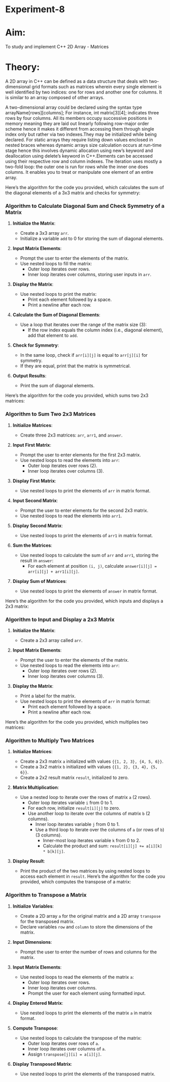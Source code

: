 # Experiment-8

# Aim:
To study and implement C++ 2D Array - Matrices

# Theory:

A 2D array in C++ can be defined as a data structure that deals with two-dimensional grid formats such as matrices wherein every single element is well identified by two indices: one for rows and another one for columns. It is similar to an array composed of other arrays.

A two-dimensional array could be declared using the syntax type arrayName[rows][columns]; For instance, int matrix[3][4]; indicates three rows by four columns. All its members occupy successive positions in memory meaning they are laid out linearly following row-major order scheme hence it makes it different from accessing them through single index only but rather via two indexes.They may be initialized while being declared. For static arrays they require listing down values enclosed in nested braces whereas dynamic arrays size calculation occurs at run-time stage hence this involves dynamic allocation using new’s keyword and deallocation using delete’s keyword in C++.Elements can be accessed using their respective row and column indexes. The iteration uses mostly a two-fold loop: the outer one is run for rows while the inner one does columns. It enables you to treat or manipulate one element of an entire array.

Here’s the algorithm for the code you provided, which calculates the sum of the diagonal elements of a 3x3 matrix and checks for symmetry:

### Algorithm to Calculate Diagonal Sum and Check Symmetry of a Matrix

1. **Initialize the Matrix**:
   - Create a 3x3 array `arr`.
   - Initialize a variable `add` to 0 for storing the sum of diagonal elements.

2. **Input Matrix Elements**:
   - Prompt the user to enter the elements of the matrix.
   - Use nested loops to fill the matrix:
     - Outer loop iterates over rows.
     - Inner loop iterates over columns, storing user inputs in `arr`.

3. **Display the Matrix**:
   - Use nested loops to print the matrix:
     - Print each element followed by a space.
     - Print a newline after each row.

4. **Calculate the Sum of Diagonal Elements**:
   - Use a loop that iterates over the range of the matrix size (3):
     - If the row index equals the column index (i.e., diagonal element), add that element to `add`.

5. **Check for Symmetry**:
   - In the same loop, check if `arr[i][j]` is equal to `arr[j][i]` for symmetry.
   - If they are equal, print that the matrix is symmetrical.

6. **Output Results**:
   - Print the sum of diagonal elements.

Here’s the algorithm for the code you provided, which sums two 2x3 matrices:

### Algorithm to Sum Two 2x3 Matrices

1. **Initialize Matrices**:
   - Create three 2x3 matrices: `arr`, `arr1`, and `answer`.

2. **Input First Matrix**:
   - Prompt the user to enter elements for the first 2x3 matrix.
   - Use nested loops to read the elements into `arr`:
     - Outer loop iterates over rows (2).
     - Inner loop iterates over columns (3).

3. **Display First Matrix**:
   - Use nested loops to print the elements of `arr` in matrix format.

4. **Input Second Matrix**:
   - Prompt the user to enter elements for the second 2x3 matrix.
   - Use nested loops to read the elements into `arr1`.

5. **Display Second Matrix**:
   - Use nested loops to print the elements of `arr1` in matrix format.

6. **Sum the Matrices**:
   - Use nested loops to calculate the sum of `arr` and `arr1`, storing the result in `answer`:
     - For each element at position `(i, j)`, calculate `answer[i][j] = arr[i][j] + arr1[i][j]`.

7. **Display Sum of Matrices**:
   - Use nested loops to print the elements of `answer` in matrix format.

Here’s the algorithm for the code you provided, which inputs and displays a 2x3 matrix:

### Algorithm to Input and Display a 2x3 Matrix

1. **Initialize the Matrix**:
   - Create a 2x3 array called `arr`.

2. **Input Matrix Elements**:
   - Prompt the user to enter the elements of the matrix.
   - Use nested loops to read the elements into `arr`:
     - Outer loop iterates over rows (2).
     - Inner loop iterates over columns (3).

3. **Display the Matrix**:
   - Print a label for the matrix.
   - Use nested loops to print the elements of `arr` in matrix format:
     - Print each element followed by a space.
     - Print a newline after each row.

Here’s the algorithm for the code you provided, which multiplies two matrices:

### Algorithm to Multiply Two Matrices

1. **Initialize Matrices**:
   - Create a 2x3 matrix `a` initialized with values `{{1, 2, 3}, {4, 5, 6}}`.
   - Create a 3x2 matrix `b` initialized with values `{{1, 2}, {3, 4}, {5, 6}}`.
   - Create a 2x2 result matrix `result`, initialized to zero.

2. **Matrix Multiplication**:
   - Use a nested loop to iterate over the rows of matrix `a` (2 rows).
     - Outer loop iterates variable `i` from 0 to 1.
     - For each row, initialize `result[i][j]` to zero.
     - Use another loop to iterate over the columns of matrix `b` (2 columns).
       - Inner loop iterates variable `j` from 0 to 1.
       - Use a third loop to iterate over the columns of `a` (or rows of `b`) (3 columns).
         - Inner-most loop iterates variable `k` from 0 to 2.
         - Calculate the product and sum: `result[i][j] += a[i][k] * b[k][j]`.

3. **Display Result**:
   - Print the product of the two matrices by using nested loops to access each element in `result`.
Here’s the algorithm for the code you provided, which computes the transpose of a matrix:

### Algorithm to Transpose a Matrix

1. **Initialize Variables**:
   - Create a 2D array `a` for the original matrix and a 2D array `transpose` for the transposed matrix.
   - Declare variables `row` and `column` to store the dimensions of the matrix.

2. **Input Dimensions**:
   - Prompt the user to enter the number of rows and columns for the matrix.

3. **Input Matrix Elements**:
   - Use nested loops to read the elements of the matrix `a`:
     - Outer loop iterates over rows.
     - Inner loop iterates over columns.
     - Prompt the user for each element using formatted input.

4. **Display Entered Matrix**:
   - Use nested loops to print the elements of the matrix `a` in matrix format.

5. **Compute Transpose**:
   - Use nested loops to calculate the transpose of the matrix:
     - Outer loop iterates over rows of `a`.
     - Inner loop iterates over columns of `a`.
     - Assign `transpose[j][i] = a[i][j]`.

6. **Display Transposed Matrix**:
   - Use nested loops to print the elements of the transposed matrix.
